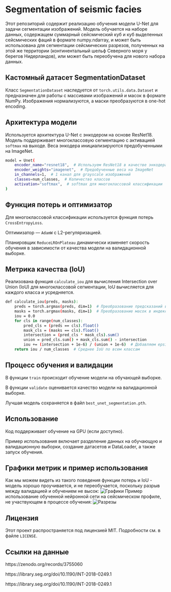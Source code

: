 # Segmentation of seismic facies
Этот репозиторий содержит реализацию обучения модели U-Net для задачи сегментации изображений. Модель обучается на наборе данных, содержащем суммарный сейсмический куб и куб выделенных сейсмических фаций в формате numpy.ndarray, и может быть использована для сегментации сейсмических разрезов, полученных на этой же территории (континентальный шельф Северного моря у берегов Нидерландов), или может быть переобучена для нового набора данных.

## Кастомный датасет SegmentationDataset
Класс `SegmentationDataset` наследуется от `torch.utils.data.Dataset` и предназначен для работы с массивами изображений и масок в формате NumPy. Изображения нормализуются, а маски преобразуются в one-hot encoding.

## Архитектура модели
Используется архитектура U-Net с энкодером на основе ResNet18. Модель поддерживает многоклассовую сегментацию с активацией `softmax` на выходе. Веса энкодера инициализируются предобученными на ImageNet.
```bash
model = Unet(
    encoder_name="resnet18",  # Используем ResNet18 в качестве энкодера
    encoder_weights="imagenet",  # Предобученные веса на ImageNet
    in_channels=1,  # 1 канал для grayscale изображений
    classes=num_classes,  # Количество классов
    activation="softmax",  # softmax для многоклассовой классификации
)
```
## Функция потерь и оптимизатор
Для многоклассовой классификации используется функция потерь `CrossEntropyLoss`.<p> 

Оптимизатор — `AdamW` с L2-регуляризацией.<p>

Планировщик `ReduceLROnPlateau` динамически изменяет скорость обучения в зависимости от качества модели на валидационной выборке.
  
## Метрика качества (IoU)
Реализована функция `calculate_iou` для вычисления Intersection over Union (IoU) для многоклассовой сегментации, IoU вычисляется для каждого класса и усредняется.
```bash
def calculate_iou(preds, masks):
    preds = torch.argmax(preds, dim=1)  # Преобразование предсказаний в индексы классов
    masks = torch.argmax(masks, dim=1)  # Преобразование масок в индексы классов
    iou = 0.0
    for cls in range(num_classes):
        pred_cls = (preds == cls).float()
        mask_cls = (masks == cls).float()
        intersection = (pred_cls * mask_cls).sum()
        union = pred_cls.sum() + mask_cls.sum() - intersection
        iou += (intersection + 1e-6) / (union + 1e-6)  # Добавляем epsilon для стабильности
    return iou / num_classes  # Среднее IoU по всем классам
```

## Процесс обучения и валидации
В функции `train` происходит обучение модели на обучающей выборке.<p>

В функции `validate` оценивается качество модели на валидационной выборке.<p>

Лучшая модель сохраняется в файл `best_unet_segmentation.pth`.

## Использование
Код поддерживает обучение на GPU (если доступно).<p>

Пример использования включает разделение данных на обучающую и валидационную выборки, создание датасетов и DataLoader, а также запуск обучения.

## Графики метрик и пример использования 

Как мы можем видеть из такого поведения функции потерь и IoU - модель хорошо проучивается, и не переобучается, поскольку разрыв между валидацией и обучением не высок:
![Графики](https://github.com/user-attachments/assets/74e99468-5a8c-48a2-b873-1351e6440dbf)
Пример использование обученной нейронной сети на сейсмическом профиле, не участвующем в процессе обучения: 
![Разрезы](https://github.com/user-attachments/assets/5867fefb-dda0-4ce8-b9b2-c5e4ce3b2aa8)

## Лицензия
Этот проект распространяется под лицензией MIT. Подробности см. в файле `LICENSE`.
## Ссылки на данные
<p>https://zenodo.org/records/3755060<p>
<p>https://library.seg.org/doi/10.1190/INT-2018-0249.1<p>
<p>https://library.seg.org/doi/10.1190/INT-2018-0249.1<p>
